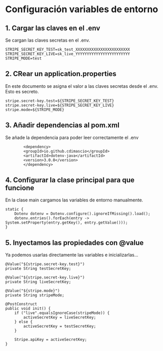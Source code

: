 # Configuración variables de entorno

## 1. Cargar las claves en el .env

Se cargan las claves secretas en el .env.


```
STRIPE_SECRET_KEY_TEST=sk_test_XXXXXXXXXXXXXXXXXXXXXXXX
STRIPE_SECRET_KEY_LIVE=sk_live_YYYYYYYYYYYYYYYYYYYYYYYY
STRIPE_MODE=test

```



## 2. CRear un application.properties

En este documento se asigna el valor a las claves secretas desde el .env. Esto es secreto.


```
stripe.secret-key.test=${STRIPE_SECRET_KEY_TEST}
stripe.secret-key.live=${STRIPE_SECRET_KEY_LIVE}
stripe.mode=${STRIPE_MODE}

```


## 3. Añadir dependencias al pom.xml

Se añade la dependencia para poder leer correctamente el .env

```
        <dependency>
        <groupId>io.github.cdimascio</groupId>
        <artifactId>dotenv-java</artifactId>
        <version>3.0.0</version>
        </dependency>
```

## 4. Configurar la clase principal para que funcione

En la clase main cargamos las variables de entorno manualmente.

```
static {
    Dotenv dotenv = Dotenv.configure().ignoreIfMissing().load();
    dotenv.entries().forEach(entry -> System.setProperty(entry.getKey(), entry.getValue()));
}
```

## 5. Inyectamos las propiedades con @value

Ya podemos usarlas directamente las variables e inicializarlas... 

```
@Value("${stripe.secret-key.test}")
private String testSecretKey;

@Value("${stripe.secret-key.live}")
private String liveSecretKey;

@Value("${stripe.mode}")
private String stripeMode;

@PostConstruct
public void init() {
    if ("live".equalsIgnoreCase(stripeMode)) {
        activeSecretKey = liveSecretKey;
    } else {
        activeSecretKey = testSecretKey;
    }

    Stripe.apiKey = activeSecretKey;
}

```
